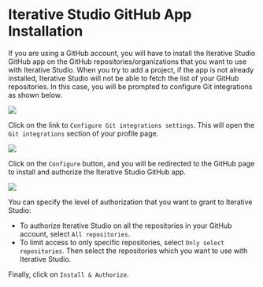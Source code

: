 # Iterative Studio GitHub App Installation

If you are using a GitHub account, you will have to install the Iterative Studio
GitHub app on the GitHub repositories/organizations that you want to use with
Iterative Studio. When you try to add a project, if the app is not already
installed, Iterative Studio will not be able to fetch the list of your GitHub
repositories. In this case, you will be prompted to configure Git integrations
as shown below.

![](https://static.iterative.ai/img/studio/configure_git_integrations_v2.png)

Click on the link to `Configure Git integrations settings`. This will open the
`Git integrations` section of your profile page.

![](https://static.iterative.ai/img/studio/configure_github.png)

Click on the `Configure` button, and you will be redirected to the GitHub page
to install and authorize the Iterative Studio GitHub app.

![](https://static.iterative.ai/img/studio/authorize_app_on_github_v2.png)

You can specify the level of authorization that you want to grant to Iterative
Studio:

- To authorize Iterative Studio on all the repositories in your GitHub account,
  select `All repositories`.
- To limit access to only specific repositories, select
  `Only select repositories`. Then select the repositories which you want to use
  with Iterative Studio.

Finally, click on `Install & Authorize`.
